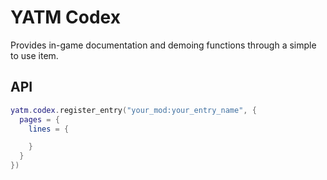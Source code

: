 # YATM Codex

Provides in-game documentation and demoing functions through a simple to use item.

## API

```lua
yatm.codex.register_entry("your_mod:your_entry_name", {
  pages = {
    lines = {

    }
  }
})
```
